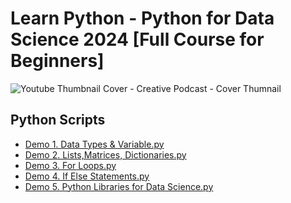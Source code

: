 # Learn Python - Python for Data Science 2024 [Full Course for Beginners]
![Youtube Thumbnail Cover - Creative Podcast - Cover Thumnail](https://github.com/TatevKaren/Python-For-Data-Science/assets/76843403/9508e740-d8cb-4bd0-a807-9015f5a57c66)

## Python Scripts 
- <a href = "https://github.com/TatevKaren/Python-For-Data-Science/blob/main/Python%20Scripts/Demo%201.%20Data%20Types%20%26%20Variable.py"> Demo 1. Data Types & Variable.py </a>
- <a href = "https://github.com/TatevKaren/Python-For-Data-Science/blob/main/Python%20Scripts/Demo%202.%20Lists%2CMatrices%2C%20Dictionaries.py"> Demo 2. Lists,Matrices, Dictionaries.py </a>
- <a href = "https://github.com/TatevKaren/Python-For-Data-Science/blob/main/Python%20Scripts/Demo%203.%20For%20Loops.py"> Demo 3. For Loops.py </a>
- <a href = "https://github.com/TatevKaren/Python-For-Data-Science/blob/main/Python%20Scripts/Demo%204.%20If%20Else%20Statements.py"> Demo 4. If Else Statements.py </a>
- <a href = "https://github.com/TatevKaren/Python-For-Data-Science/blob/main/Python%20Scripts/Demo%205.%20Python%20Libraries%20for%20Data%20Science.py"> Demo 5. Python Libraries for Data Science.py </a>
